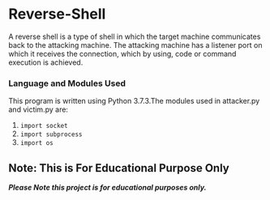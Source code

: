 # Reverse-Shell
A reverse shell is a type of shell in which the target machine communicates back to the attacking machine. The attacking machine has a listener port on which it receives the connection, which by using, code or command execution is achieved.


### Language and Modules Used 
This program is written using Python 3.7.3.The modules used in attacker.py and victim.py are:
1. `import socket`
2. `import subprocess`
3. `import os`

## Note: This is For Educational Purpose Only
***Please Note this project is for educational purposes only.***